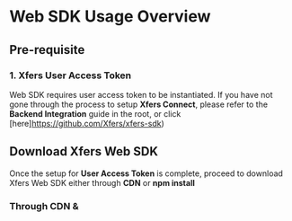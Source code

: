 # Web SDK Usage Overview

## Pre-requisite

### 1. Xfers User Access Token

Web SDK requires user access token to be instantiated. If you have not gone through the process to setup **Xfers Connect**, please refer to the **Backend Integration** guide in the root, or click [here]https://github.com/Xfers/xfers-sdk)

## Download Xfers Web SDK

Once the setup for **User Access Token** is complete, proceed to download Xfers Web SDK either through **CDN** or **npm install**

### Through CDN & <script> Tag

Add the following lines into the `<head></head>` section:

```html
<link rel="stylesheet" href="https://maxcdn.bootstrapcdn.com/bootstrap/3.3.7/css/bootstrap.min.css" integrity="sha384-BVYiiSIFeK1dGmJRAkycuHAHRg32OmUcww7on3RYdg4Va+PmSTsz/K68vbdEjh4u" crossorigin="anonymous">

<!-- The following files can be downloaded from the js folder in this repository -->
<script src="https://cdn.jsdelivr.net/gh/Xfers/xfers-sdk@2b10a00db2cb7d7f1c16705c9c424ab7dfa0b1cc/JavaScript/dist/vendors~xfers.bundle.js"></script>
<script src="https://cdn.jsdelivr.net/gh/Xfers/xfers-sdk@2b10a00db2cb7d7f1c16705c9c424ab7dfa0b1cc/JavaScript/dist/xfers.bundle.js"></script>

```

Then initialize the components by adding the following javascript into the `<body></body>` section:
```html
<body>
  <div id="xfers_elements"></div>

  <script type="text/javascript">

    // 1st param => Mounting Element Id: 'xfers_elements'
    // 2nd param => Avaialble components: ['XFERS_USER_API_KEY']
    const xfers = new Xfers("xfers_elements", "YTB7iBVauTzJ8zyk6cJ3ooTKUGJMQ-SYDPxFNFTDs4E");
    xfers.startPaymentFlow({
      amount: 30000,
      currency: 'SGD',
      orderId: 'AZ03273'
    });
  </script>
</body>
```

### Through npm, import/export

Install the package through npm or yarn:

```
npm install @xfers/xfers-js-sdk
```

Then import the Xfers UI Elements into your code:
```javascript
import { Elements } from '@xfers/xfers-js-sdk'
```

## Example:
https://cl.ly/81869d7de1b4
